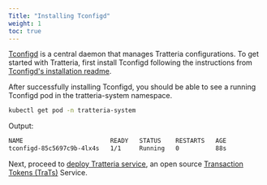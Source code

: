 ```yaml
---
Title: "Installing Tconfigd"
weight: 1
toc: true
---
```


[Tconfigd](https://github.com/tratteria/tconfigd) is a central daemon that manages Tratteria configurations. To get started with Tratteria, first install Tconfigd following the instructions from [Tconfigd's installation readme](https://github.com/tratteria/tconfigd/tree/main/installation).

After successfully installing Tconfigd, you should be able to see a running Tconfigd pod in the tratteria-system namespace.

```bash
kubectl get pod -n tratteria-system
```

Output:

```bash
NAME                        READY   STATUS    RESTARTS   AGE
tconfigd-85c5697c9b-4lx4s   1/1     Running   0          88s
```

Next, proceed to [deploy Tratteria service](/docs/installation/deploying-tratteria), an open source [Transaction Tokens (TraTs)](/docs/transaction-token) Service.
